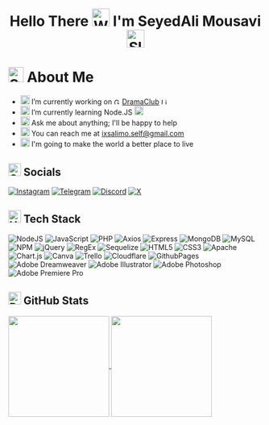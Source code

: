 <h1 align="center">Hello There <img src="https://raw.githubusercontent.com/Tarikul-Islam-Anik/Animated-Fluent-Emojis/master/Emojis/Hand%20gestures/Waving%20Hand%20Light%20Skin%20Tone.png" alt="Waving Hand Light Skin Tone" width="35" height="35"/> I'm SeyedAli Mousavi <img src="https://raw.githubusercontent.com/Tarikul-Islam-Anik/Animated-Fluent-Emojis/master/Emojis/Smilies/Slightly%20Smiling%20Face.png" alt="Slightly Smiling Face" width="35" height="35"/></h1>

# <img src="https://raw.githubusercontent.com/Tarikul-Islam-Anik/Animated-Fluent-Emojis/master/Emojis/Activities/Sparkles.png" alt="Sparkles" width="30" height="30"/> About Me
- <img src="https://raw.githubusercontent.com/Tarikul-Islam-Anik/Telegram-Animated-Emojis/main/Objects/Telescope.webp" alt="Telescope" width="18" height="18"/> I’m currently working on <img src="https://raw.githubusercontent.com/Tarikul-Islam-Anik/Animated-Fluent-Emojis/master/Emojis/Smilies/Green%20Heart.png" alt="Green Heart" width="12" height="12"/> [DramaClub](https://dramaticlub.com) <img src="https://raw.githubusercontent.com/Tarikul-Islam-Anik/Animated-Fluent-Emojis/master/Emojis/Smilies/Light%20Blue%20Heart.png" alt="Light Blue Heart" width="12" height="12"/>
- <img src="https://raw.githubusercontent.com/Tarikul-Islam-Anik/Telegram-Animated-Emojis/main/Animals%20and%20Nature/Seedling.webp" alt="Seedling" width="18" height="18"/> I’m currently learning Node.JS <img src="https://nodejs.org/static/logos/jsIconGreen.svg" alt="Node.JS icon" width="18" height="18"/>
- <img src="https://raw.githubusercontent.com/Tarikul-Islam-Anik/Telegram-Animated-Emojis/main/Symbols/Speech%20Balloon.webp" alt="Speech Balloon" width="18" height="18"/> Ask me about anything; I'll be happy to help
- <img src="https://raw.githubusercontent.com/Tarikul-Islam-Anik/Telegram-Animated-Emojis/main/Objects/Inbox%20Tray.webp" alt="Inbox Tray" width="18" height="18"/> You can reach me at [ixsalimo.self@gmail.com](mailto:ixsalimo.self@gmail.com)
- <img src="https://raw.githubusercontent.com/Tarikul-Islam-Anik/Telegram-Animated-Emojis/main/Animals%20and%20Nature/High%20Voltage.webp" alt="High Voltage" width="18" height="18"/> I'm going to make the world a better place to live

## <img src="https://raw.githubusercontent.com/Tarikul-Islam-Anik/Animated-Fluent-Emojis/master/Emojis/Travel%20and%20places/Globe%20with%20Meridians.png" alt="Globe with Meridians" width="25" height="25"/> Socials
[![Instagram](https://img.shields.io/badge/Instagram-%23E4405F.svg?logo=Instagram&logoColor=white)](https://instagram.com/ixsalimo) [![Telegram](https://img.shields.io/badge/Telegram-2CA5E0?style=flat&logo=telegram&logoColor=white)](https://t.me/ixsalimo) [![Discord](https://img.shields.io/badge/Discord-%237289DA.svg?logo=discord&logoColor=white)](https://discord.gg/5CfSVzBwDH) [![X](https://img.shields.io/badge/X-black.svg?logo=X&logoColor=white)](https://x.com/ixsalimo)

## <img src="https://raw.githubusercontent.com/Tarikul-Islam-Anik/Animated-Fluent-Emojis/master/Emojis/Objects/Hammer%20and%20Wrench.png" alt="Hammer and Wrench" width="25" height="25"/> Tech Stack
![NodeJS](https://img.shields.io/badge/NodeJS-2D3338?style=flat&logo=Node.JS&logoColor=83BA63)
![JavaScript](https://img.shields.io/badge/JavaScript-%23F7DF1E?style=flat&logo=javascript&logoColor=323330)
![PHP](https://img.shields.io/badge/PHP-%23777BB4.svg?style=flat&logo=php&logoColor=white)
![Axios](https://img.shields.io/badge/Axios-5A29E4?style=flat&logo=axios)
![Express](https://img.shields.io/badge/Express-000?style=flat&logo=express)
![MongoDB](https://img.shields.io/badge/MongoDB-001E2B?style=flat&logo=MongoDB&logoColor=00ED64)
![MySQL](https://img.shields.io/badge/MySQL-%2300000f.svg?style=flat&logo=mysql&logoColor=white)
![NPM](https://img.shields.io/badge/NPM-CB3837?style=flat&logo=npm&logoColor=FFF)
![jQuery](https://img.shields.io/badge/jQuery-%230769AD.svg?style=flat&logo=jquery&logoColor=white)
![RegEx](https://img.shields.io/badge/(.*)%20RegEx-3263C5)
![Sequelize](https://img.shields.io/badge/Sequelize-FFF?style=flat&logo=Sequelize&logoColor=52B0E7)
![HTML5](https://img.shields.io/badge/HTML5-%23E34F26.svg?style=flat&logo=html5&logoColor=white)
![CSS3](https://img.shields.io/badge/CSS3-%231572B6.svg?style=flat&logo=css3&logoColor=white)
![Apache](https://img.shields.io/badge/apache-%23D42029.svg?style=flat&logo=apache&logoColor=white)
![Chart.js](https://img.shields.io/badge/Chart.js-F5788D.svg?style=flat&logo=chart.js&logoColor=white)
![Canva](https://img.shields.io/badge/Canva-%2300C4CC.svg?style=flat&logo=Canva&logoColor=white)
![Trello](https://img.shields.io/badge/Trello-%23026AA7.svg?style=flat&logo=Trello&logoColor=white)
![Cloudflare](https://img.shields.io/badge/Cloudflare-F38020?style=flat&logo=Cloudflare&logoColor=white)
![GithubPages](https://img.shields.io/badge/Github%20Pages-121013?style=flat&logo=github&logoColor=white)
![Adobe Dreamweaver](https://img.shields.io/badge/Adobe%20Dreamweaver-FF61F6.svg?style=flat&logo=Adobe%20Dreamweaver&logoColor=white)
![Adobe Illustrator](https://img.shields.io/badge/Adobe%20Illustrator-%23FF9A00.svg?style=flat&logo=adobe%20illustrator&logoColor=white)
![Adobe Photoshop](https://img.shields.io/badge/Adobe%20Photoshop-%2331A8FF.svg?style=flat&logo=adobe%20photoshop&logoColor=white)
![Adobe Premiere Pro](https://img.shields.io/badge/Adobe%20Premiere%20Pro-9999FF.svg?style=flat&logo=Adobe%20Premiere%20Pro&logoColor=white)

## <img src="https://raw.githubusercontent.com/Tarikul-Islam-Anik/Animated-Fluent-Emojis/master/Emojis/Objects/Bar%20Chart.png" alt="Bar Chart" width="25" height="25"/> GitHub Stats
<a href="https://github.com/ixsalimo">
    <img height="200" align="center" src="https://github-readme-stats.vercel.app/api?username=IXSALIMO&theme=tokyonight&hide_border=true&include_all_commits=false&count_private=false&show_icons=true&card_width=800&title_color=00D4A7&text_color=F0F0F0&icon_color=00A0D7&bg_color=45,071C2E,003C46">
</a>

<a href="https://github.com/ixsalimo">
    <img height="200" align="center" src="https://github-readme-streak-stats.herokuapp.com/?user=IXSALIMO&theme=tokyonight&hide_border=true&card_width=800">
</a>

<!--
**ixsalimo/ixsalimo** is a ✨ _special_ ✨ repository because its `README.md` (this file) appears on your GitHub profile.

Here are some ideas to get you started:

- 🔭 I’m currently working on ...
- 🌱 I’m currently learning ...
- 👯 I’m looking to collaborate on ...
- 🤔 I’m looking for help with ...
- 💬 Ask me about ...
- 📫 How to reach me: ...
- 😄 Pronouns: ...
- ⚡ Fun fact: ...
-->
